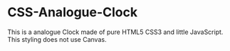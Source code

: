 # CSS-Analogue-Clock
This is a analogue Clock made of pure HTML5 CSS3 and little JavaScript. This styling does not use Canvas.
